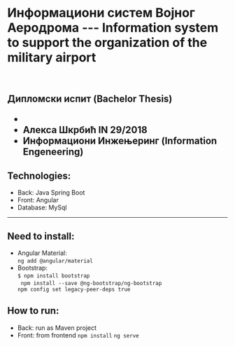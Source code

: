 # Информациони систем Војног Аеродрома --- Information system to support the organization of the military airport


<br>
<h2> Дипломски испит (Bachelor Thesis) 
   <ul>
      <li> </li>
   <li> Алекса Шкрбић IN 29/2018  </li>
   <li> Информациони Инжењеринг (Information Engeneering)  </li> 
      
   </ul>
   </h2> 

<h2>Technologies:</h2>
<ul>
  <li>Back: Java Spring Boot</li>
  <li>Front: Angular</li>
  <li>Database: MySql </li>
  
</ul>

<hr>


<h2>Need to install:</h2>
<ul>
  <li>Angular Material:<br>
    <code>ng add @angular/material</code>
  </li>
  <li>Bootstrap: <br>
    <code>$ npm install bootstrap</code><br>
    <code> npm install --save @ng-bootstrap/ng-bootstrap</code> <code>
npm config set legacy-peer-deps true</code>
  </li>
</ul>


<h2>How to run:</h2>
<ul>
  <li>Back: run as Maven project
  </li>
  <li>
    Front:
    from frontend 
    <code>npm install</code>
     <code>ng serve</code>
  </li>
</ul>
